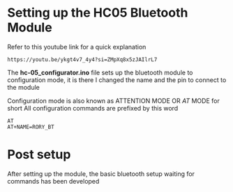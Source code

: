 # Setting up the HC05 Bluetooth Module

Refer to this youtube link for a quick explanation
```
https://youtu.be/ykgt4v7_4y4?si=ZMpXq8x5zJAIlrL7
```

The **hc-05_configurator.ino** file sets up the bluetooth module to configuration mode, it is there I changed the name and the pin to connect to the module

Configuration mode is also known as ATTENTION MODE OR *AT* MODE for short
All configuration commands are prefixed by this word

```
AT
AT+NAME=RORY_BT

```

# Post setup
After setting up the module, the basic bluetooth setup waiting for commands has been developed